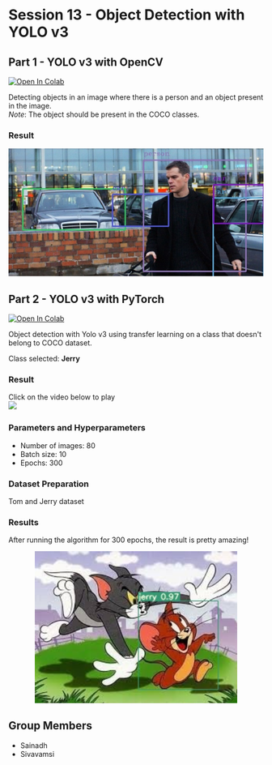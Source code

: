 # Session 13 - Object Detection with YOLO v3

## Part 1 - YOLO v3 with OpenCV

[![Open In Colab](https://colab.research.google.com/assets/colab-badge.svg)](https://github.com/abishek-raju/EVA4B2/blob/master/S13/EVA4S13_OpenCV_Yolo_v3.ipynb)

Detecting objects in an image where there is a person and an object present in the image.  
_Note_: The object should be present in the COCO classes.

### Result

<p style='text-align:center;'>
  <img src="image_yolo.jpg" />
</p>

## Part 2 - YOLO v3 with PyTorch

[![Open In Colab](https://colab.research.google.com/assets/colab-badge.svg)](https://colab.research.google.com/drive/1Yq6VL8uqf18-1wZzerHLn5k-ey4MuTbx)

Object detection with Yolo v3 using transfer learning on a class that doesn't belong to COCO dataset.

Class selected: **Jerry**

### Result

Click on the video below to play  
[![](http://img.youtube.com/vi/AZXHEDufQmM/0.jpg)](https://github.com/abishek-raju/EVA4B2/blob/master/S13/YoloV3-Jerry.ipynb')

### Parameters and Hyperparameters

- Number of images: 80
- Batch size: 10
- Epochs: 300

### Dataset Preparation

Tom and Jerry dataset


### Results

After running the algorithm for 300 epochs, the result is pretty amazing!

<p style="text-align:center;">
  <img src="jerry_individual.jpeg" width="400" />

</p>

## Group Members

- Sainadh
- Sivavamsi


